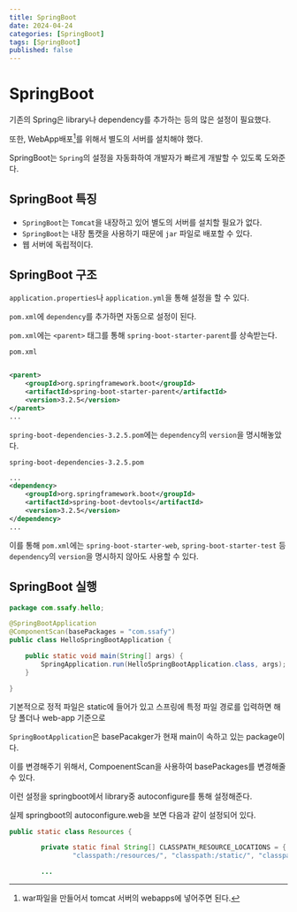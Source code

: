 ```yaml
---
title: SpringBoot
date: 2024-04-24
categories: [SpringBoot]
tags: [SpringBoot]
published: false
---
```


# SpringBoot

기존의 Spring은 library나 dependency를 추가하는 등의 많은 설정이 필요했다.

또한, WebApp배포[^1]를 위해서 별도의 서버를 설치해야 했다.

[^1]: war파일을 만들어서 tomcat 서버의 webapps에 넣어주면 된다.

SpringBoot는 `Spring`의 설정을 자동화하여 개발자가 빠르게 개발할 수 있도록 도와준다.

## SpringBoot 특징

- `SpringBoot`는 `Tomcat`을 내장하고 있어 별도의 서버를 설치할 필요가 없다.
- `SpringBoot`는 내장 톰캣을 사용하기 때문에 `jar` 파일로 배포할 수 있다.
- 웹 서버에 독립적이다.

## SpringBoot 구조

`application.properties`나 `application.yml`을 통해 설정을 할 수 있다.

`pom.xml`에 `dependency`를 추가하면 자동으로 설정이 된다.

`pom.xml`에는 `<parent>` 태그를 통해 `spring-boot-starter-parent`를 상속받는다.

`pom.xml`

```xml

<parent>
    <groupId>org.springframework.boot</groupId>
    <artifactId>spring-boot-starter-parent</artifactId>
    <version>3.2.5</version>
</parent>
...
```

`spring-boot-dependencies-3.2.5.pom`에는 `dependency`의 `version`을 명시해놓았다.

`spring-boot-dependencies-3.2.5.pom`

```xml
...
<dependency>
    <groupId>org.springframework.boot</groupId>
    <artifactId>spring-boot-devtools</artifactId>
    <version>3.2.5</version>
</dependency>
...
```

이를 통해 `pom.xml`에는 `spring-boot-starter-web`, `spring-boot-starter-test` 등 `dependency`의 `version`을 명시하지 않아도 사용할 수 있다.

## SpringBoot 실행

```java
package com.ssafy.hello;

@SpringBootApplication
@ComponentScan(basePackages = "com.ssafy")
public class HelloSpringBootApplication {

	public static void main(String[] args) {
		SpringApplication.run(HelloSpringBootApplication.class, args);
	}

}

```

기본적으로 정적 파일은 static에 들어가 있고 스프링에 특정 파일 경로를 입력하면 해당 폴더나 web-app 기준으로

`SpringBootApplication`은 basePacakger가 현재 main이 속하고 있는 package이다.

이를 변경해주기 위해서, CompoenentScan을 사용하여 basePackages를 변경해줄 수 있다.

이런 설정을 springboot에서 library중 autoconfigure를 통해 설정해준다.

실제 springboot의 autoconfigure.web을 보면 다음과 같이 설정되어 있다.

```java
public static class Resources {

		private static final String[] CLASSPATH_RESOURCE_LOCATIONS = { "classpath:/META-INF/resources/",
				"classpath:/resources/", "classpath:/static/", "classpath:/public/" };

        ...
```
